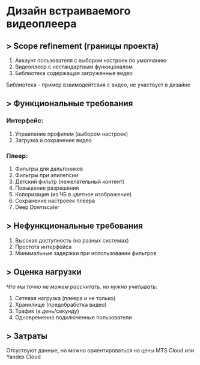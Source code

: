 # Дизайн встраиваемого видеоплеера

## > Scope refinement (границы проекта)

1. Аккаунт пользователя с выбором настроек по умолчанию
2. Видеоплеер с нестандартным функицоналом
3. Библиотека содержащая загруженные видео

Библиотека - пример взаимодейтсвия с видео, не участвует в дизайне

## > Функциональные требования
### Интерфейс:
1. Управление профилем (выбором настроек)
2. Загрузка и сохранение видео

### Плеер:
1. Фильтры для дальтоников
2. Фильтры при эпилепсии
3. Детский фильтр (нежелательный контент)
4. Повышение разрешения
5. Колоризация (из ЧБ в цветное изображение)
6. Сохранение настроеек плеера
7. Deep Downscaler

## > Нефункциональные требования
1. Высокая доступность (на разных системах)
2. Простота интерфейса
3. Минимальные задержки при использовании фильтров

## > Оценка нагрузки
*Что мы точно не можем рассчитать, но нужно учитывать*:
1. Сетевая нагрузка (плеера и не только)
2. Хранилище (предобработка видео)
3. Трафик (в день/секунду)
4. Одновременно подключенные пользователи

## > Затраты
Отсуствуют данные, но можно ориентироваться на цены MTS Cloud или Yandex Cloud


